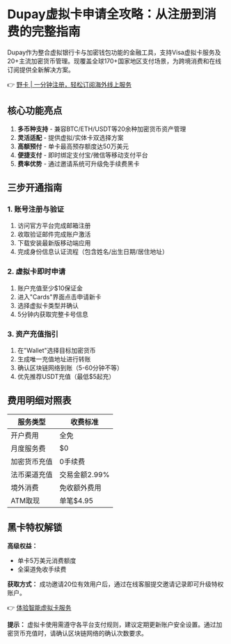 # Dupay虚拟卡申请全攻略：从注册到消费的完整指南

Dupay作为整合虚拟银行卡与加密钱包功能的金融工具，支持Visa虚拟卡服务及20+主流加密货币管理。现覆盖全球170+国家地区支付场景，为跨境消费和在线订阅提供全新解决方案。

👉 [野卡 | 一分钟注册，轻松订阅海外线上服务](https://bbtdd.com/yeka)

## 核心功能亮点
1. **多币种支持** - 兼容BTC/ETH/USDT等20余种加密货币资产管理
2. **灵活适配** - 提供虚拟/实体卡双选择方案
3. **高额预付** - 单卡最高预存额度达50万美元
4. **便捷支付** - 即时绑定支付宝/微信等移动支付平台
5. **费率优势** - 通过邀请系统可升级免手续费黑卡

## 三步开通指南
### 1. 账号注册与验证
1. 访问官方平台完成邮箱注册
2. 收取验证邮件完成账户激活
3. 下载安装最新版移动端应用
4. 完成身份信息认证流程（包含姓名/出生日期/居住地址）

### 2. 虚拟卡即时申请
1. 账户充值至少$10保证金
2. 进入"Cards"界面点击申请新卡
3. 选择虚拟卡类型并确认
4. 5分钟内获取完整卡号信息

### 3. 资产充值指引
1. 在"Wallet"选择目标加密货币
2. 生成唯一充值地址进行转账
3. 确认区块链网络到账（5-60分钟不等）
4. 优先推荐USDT充值（最低$5起充）

## 费用明细对照表
| 服务类型        | 收费标准          |
|-----------------|-------------------|
| 开户费用        | 全免              |
| 月度服务费      | $0                |
| 加密货币充值    | 0手续费           |
| 法币渠道充值    | 交易金额2.99%     |
| 境外消费        | 免收额外费用      |
| ATM取现         | 单笔$4.95         |

## 黑卡特权解锁
**高级权益：**
- 单卡5万美元消费额度
- 全渠道免收手续费

**获取方式：**
成功邀请20位有效用户后，通过在线客服提交邀请记录即可升级特权账户。

👉 [体验智能虚拟卡服务](https://bbtdd.com/yeka)

**提示：** 虚拟卡使用需遵守各平台支付规则，建议定期更新账户安全设置。通过加密货币充值时，请确认区块链网络的确认次数要求。